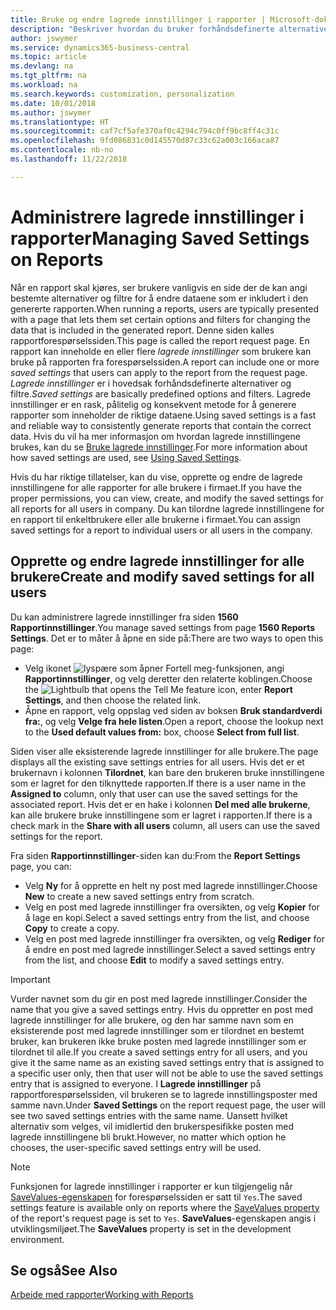 ```yaml
---
title: Bruke og endre lagrede innstillinger i rapporter | Microsoft-dokumentasjon
description: "Beskriver hvordan du bruker forhåndsdefinerte alternativer og filtre til å tilpasse rapporter og generere riktige data."
author: jswymer
ms.service: dynamics365-business-central
ms.topic: article
ms.devlang: na
ms.tgt_pltfrm: na
ms.workload: na
ms.search.keywords: customization, personalization
ms.date: 10/01/2018
ms.author: jswymer
ms.translationtype: HT
ms.sourcegitcommit: caf7cf5afe370af0c4294c794c0ff9bc8ff4c31c
ms.openlocfilehash: 9fd086831c0d145570d87c33c62a003c166aca87
ms.contentlocale: nb-no
ms.lasthandoff: 11/22/2018

---
```

# <a name="managing-saved-settings-on-reports"></a><span data-ttu-id="76278-103">Administrere lagrede innstillinger i rapporter</span><span class="sxs-lookup"><span data-stu-id="76278-103">Managing Saved Settings on Reports</span></span>
<span data-ttu-id="76278-104">Når en rapport skal kjøres, ser brukere vanligvis en side der de kan angi bestemte alternativer og filtre for å endre dataene som er inkludert i den genererte rapporten.</span><span class="sxs-lookup"><span data-stu-id="76278-104">When running a reports, users are typically presented with a page that lets them set certain options and filters for changing the data that is included in the generated report.</span></span> <span data-ttu-id="76278-105">Denne siden kalles rapportforespørselssiden.</span><span class="sxs-lookup"><span data-stu-id="76278-105">This page is called the report request page.</span></span> <span data-ttu-id="76278-106">En rapport kan inneholde en eller flere *lagrede innstillinger* som brukere kan bruke på rapporten fra forespørselssiden.</span><span class="sxs-lookup"><span data-stu-id="76278-106">A report can include one or more *saved settings* that users can apply to the report from the request page.</span></span> <span data-ttu-id="76278-107">*Lagrede innstillinger* er i hovedsak forhåndsdefinerte alternativer og filtre.</span><span class="sxs-lookup"><span data-stu-id="76278-107">*Saved settings* are basically predefined options and filters.</span></span> <span data-ttu-id="76278-108">Lagrede innstillinger er en rask, pålitelig og konsekvent metode for å generere rapporter som inneholder de riktige dataene.</span><span class="sxs-lookup"><span data-stu-id="76278-108">Using saved settings is a fast and reliable way to consistently generate reports that contain the correct data.</span></span> <span data-ttu-id="76278-109">Hvis du vil ha mer informasjon om hvordan lagrede innstillingene brukes, kan du se [Bruke lagrede innstillinger](ui-work-report.md#SavedSettings).</span><span class="sxs-lookup"><span data-stu-id="76278-109">For more information about how saved settings are used, see [Using Saved Settings](ui-work-report.md#SavedSettings).</span></span>

<span data-ttu-id="76278-110">Hvis du har riktige tillatelser, kan du vise, opprette og endre de lagrede innstillingene for alle rapporter for alle brukere i firmaet.</span><span class="sxs-lookup"><span data-stu-id="76278-110">If you have the proper permissions, you can view, create, and modify the saved settings for all reports for all users in company.</span></span> <span data-ttu-id="76278-111">Du kan tilordne lagrede innstillingene for en rapport til enkeltbrukere eller alle brukerne i firmaet.</span><span class="sxs-lookup"><span data-stu-id="76278-111">You can assign saved settings for a report to individual users or all users in the company.</span></span>

<!-- 
## Apply saved settings to a report
1. Open the report.

   The report request page appears.    
2. In the **Saved Settings** section of the page, set the **Name** field  to the saved settings that you want to use.

   The **Saved Settings** section only appears if the report has been run before or if there are existing saved settings entries. The saved settings entry called **Last used options and filters** is always available. These settings are the option and filter values that were used the last time you ran the report.

-->

## <a name="create-and-modify-saved-settings-for-all-users"></a><span data-ttu-id="76278-112">Opprette og endre lagrede innstillinger for alle brukere</span><span class="sxs-lookup"><span data-stu-id="76278-112">Create and modify saved settings for all users</span></span>
<span data-ttu-id="76278-113">Du kan administrere lagrede innstillinger fra siden **1560 Rapportinnstillinger**.</span><span class="sxs-lookup"><span data-stu-id="76278-113">You manage saved settings from page **1560 Reports Settings**.</span></span> <span data-ttu-id="76278-114">Det er to måter å åpne en side på:</span><span class="sxs-lookup"><span data-stu-id="76278-114">There are two ways to open this page:</span></span>
-   <span data-ttu-id="76278-115">Velg ikonet ![lyspære som åpner Fortell meg-funksjonen](media/ui-search/search_small.png "Fortell hva du vil gjøre"), angi **Rapportinnstillinger**, og velg deretter den relaterte koblingen.</span><span class="sxs-lookup"><span data-stu-id="76278-115">Choose the ![Lightbulb that opens the Tell Me feature](media/ui-search/search_small.png "Tell me what you want to do") icon, enter **Report Settings**, and then choose the related link.</span></span>
-   <span data-ttu-id="76278-116">Åpne en rapport, velg oppslag ved siden av boksen **Bruk standardverdi fra:**, og velg **Velge fra hele listen**.</span><span class="sxs-lookup"><span data-stu-id="76278-116">Open a report, choose the lookup next to the **Used default values from:** box, choose **Select from full list**.</span></span>

<span data-ttu-id="76278-117">Siden viser alle eksisterende lagrede innstillinger for alle brukere.</span><span class="sxs-lookup"><span data-stu-id="76278-117">The page displays all the existing save settings entries for all users.</span></span> <span data-ttu-id="76278-118">Hvis det er et brukernavn i kolonnen **Tilordnet**, kan bare den brukeren bruke innstillingene som er lagret for den tilknyttede rapporten.</span><span class="sxs-lookup"><span data-stu-id="76278-118">If there is a user name in the **Assigned to** column, only that user can use the saved settings for the associated report.</span></span> <span data-ttu-id="76278-119">Hvis det er en hake i kolonnen **Del med alle brukerne**, kan alle brukere bruke innstillingene som er lagret i rapporten.</span><span class="sxs-lookup"><span data-stu-id="76278-119">If there is a check mark in the **Share with all users** column, all users can use the saved settings for the report.</span></span>

<span data-ttu-id="76278-120">Fra siden **Rapportinnstillinger**-siden kan du:</span><span class="sxs-lookup"><span data-stu-id="76278-120">From the **Report Settings** page, you can:</span></span>
-   <span data-ttu-id="76278-121">Velg **Ny** for å opprette en helt ny post med lagrede innstillinger.</span><span class="sxs-lookup"><span data-stu-id="76278-121">Choose **New** to create a new saved settings entry from scratch.</span></span>
-   <span data-ttu-id="76278-122">Velg en post med lagrede innstillinger fra oversikten, og velg **Kopier** for å lage en kopi.</span><span class="sxs-lookup"><span data-stu-id="76278-122">Select a saved settings entry from the list, and choose **Copy** to create a copy.</span></span>
-   <span data-ttu-id="76278-123">Velg en post med lagrede innstillinger fra oversikten, og velg **Rediger** for å endre en post med lagrede innstillinger.</span><span class="sxs-lookup"><span data-stu-id="76278-123">Select a saved settings entry from the list, and choose **Edit** to modify a saved settings entry.</span></span>


> [!Important]
> <span data-ttu-id="76278-124">Vurder navnet som du gir en post med lagrede innstillinger.</span><span class="sxs-lookup"><span data-stu-id="76278-124">Consider the name that you give a saved settings entry.</span></span> <span data-ttu-id="76278-125">Hvis du oppretter en post med lagrede innstillinger for alle brukere, og den har samme navn som en eksisterende post med lagrede innstillinger som er tilordnet en bestemt bruker, kan brukeren ikke bruke posten med lagrede innstillinger som er tilordnet til alle.</span><span class="sxs-lookup"><span data-stu-id="76278-125">If you create a saved settings entry for all users, and you give it the same name as an existing saved settings entry that is assigned to a specific user only, then that user will not be able to use the saved settings entry that is assigned to everyone.</span></span>  <span data-ttu-id="76278-126">I **Lagrede innstillinger** på rapportforespørselssiden, vil brukeren se to lagrede innstillingsposter med samme navn.</span><span class="sxs-lookup"><span data-stu-id="76278-126">Under **Saved Settings** on the report request page, the user will see two saved settings entries with the same name.</span></span> <span data-ttu-id="76278-127">Uansett hvilket alternativ som velges, vil imidlertid den brukerspesifikke posten med lagrede innstillingene bli brukt.</span><span class="sxs-lookup"><span data-stu-id="76278-127">However, no matter which option he chooses, the user-specific saved settings entry will be used.</span></span>

> [!NOTE]
> <span data-ttu-id="76278-128">Funksjonen for lagrede innstillinger i rapporter er kun tilgjengelig når [SaveValues-egenskapen](https://docs.microsoft.com/en-us/dynamics-nav/savevalues-property) for forespørselssiden er satt til `Yes`.</span><span class="sxs-lookup"><span data-stu-id="76278-128">The saved settings feature is available only on reports where the [SaveValues property](https://docs.microsoft.com/en-us/dynamics-nav/savevalues-property) of the report's request page is set to `Yes`.</span></span> <span data-ttu-id="76278-129">**SaveValues**-egenskapen angis i utviklingsmiljøet.</span><span class="sxs-lookup"><span data-stu-id="76278-129">The **SaveValues** property is set in the development environment.</span></span>  

## <a name="see-also"></a><span data-ttu-id="76278-130">Se også</span><span class="sxs-lookup"><span data-stu-id="76278-130">See Also</span></span>
[<span data-ttu-id="76278-131">Arbeide med rapporter</span><span class="sxs-lookup"><span data-stu-id="76278-131">Working with Reports</span></span>](ui-work-report.md)  

